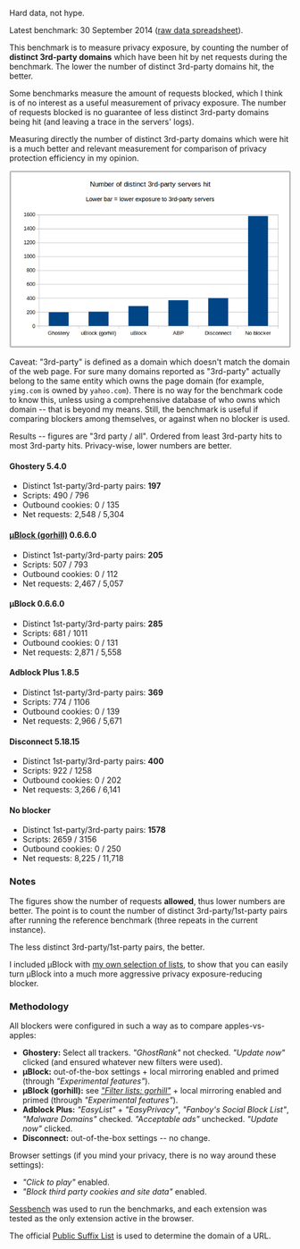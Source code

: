 Hard data, not hype.

Latest benchmark: 30 September 2014 ([raw data spreadsheet](https://github.com/gorhill/uBlock/blob/master/doc/benchmarks/privex-201409-30.ods)).

This benchmark is to measure privacy exposure, by counting the number of **distinct 3rd-party domains** which
have been hit by net requests during the benchmark. The lower the number of distinct 3rd-party domains hit, the better.

Some benchmarks measure the amount of requests blocked, which I think is of no interest as a useful
measurement of privacy exposure. The number of requests blocked is no guarantee of less distinct 3rd-party domains being hit (and leaving a trace in the servers' logs).

Measuring directly the number of distinct 3rd-party domains which were hit is a much better and relevant measurement for comparison of privacy protection efficiency in my opinion.

![Privacy benchmark graph](https://raw.githubusercontent.com/gorhill/uBlock/master/doc/benchmarks/privex-201409-30.png)

Caveat: "3rd-party" is defined as a domain which doesn't match the domain of the web page. For sure many 
domains reported as "3rd-party" actually belong to the same entity which owns the page domain (for example, `yimg.com` is owned by `yahoo.com`). There is no way for the benchmark code to know this, unless using a comprehensive database of who owns which domain -- that is beyond my means. Still, the benchmark is useful if comparing blockers among themselves, or against when no blocker is used.

Results -- figures are "3rd party / all". Ordered from least 3rd-party hits to most 3rd-party hits. Privacy-wise, lower numbers are better.

#### Ghostery 5.4.0

- Distinct 1st-party/3rd-party pairs: **197**
- Scripts: 490 / 796
- Outbound cookies: 0 / 135
- Net requests: 2,548 / 5,304

#### [µBlock (gorhill)](https://github.com/gorhill/uBlock/wiki/Filter-lists:-gorhill) 0.6.6.0

- Distinct 1st-party/3rd-party pairs: **205**
- Scripts: 507 / 793
- Outbound cookies: 0 / 112
- Net requests: 2,467 / 5,057

#### µBlock 0.6.6.0

- Distinct 1st-party/3rd-party pairs: **285**
- Scripts: 681 / 1011
- Outbound cookies: 0 / 131
- Net requests: 2,871 / 5,558

#### Adblock Plus 1.8.5

- Distinct 1st-party/3rd-party pairs: **369**
- Scripts: 774 / 1106
- Outbound cookies: 0 / 139
- Net requests: 2,966 / 5,671

#### Disconnect 5.18.15

- Distinct 1st-party/3rd-party pairs: **400**
- Scripts: 922 / 1258
- Outbound cookies: 0 / 202
- Net requests: 3,266 / 6,141

#### No blocker

- Distinct 1st-party/3rd-party pairs: **1578**
- Scripts: 2659 / 3156
- Outbound cookies: 0 / 250
- Net requests: 8,225 / 11,718

### Notes

The figures show the number of requests **allowed**, thus lower numbers are better. 
The point is to count the number of distinct 3rd-party/1st-party pairs after running 
the reference benchmark (three repeats in the current instance).

The less distinct 3rd-party/1st-party pairs, the better.

I included µBlock with [my own selection of lists](https://github.com/gorhill/uBlock/wiki/Filter-lists:-gorhill), to show that you can easily turn µBlock into a much more aggressive privacy exposure-reducing blocker.

### Methodology

All blockers were configured in such a way as to compare apples-vs-apples:

- **Ghostery:** Select all trackers. _"GhostRank"_ not checked. _"Update now"_ clicked (and ensured whatever new filters were used).
- **µBlock:** out-of-the-box settings + local mirroring enabled and primed (through _"Experimental features"_).
- **µBlock (gorhill):** see [_"Filter lists: gorhill"_](https://github.com/gorhill/uBlock/wiki/Filter-lists:-gorhill) + local mirroring enabled and primed (through _"Experimental features"_).
- **Adblock Plus:** _"EasyList"_ + _"EasyPrivacy"_, _"Fanboy's Social Block List"_, _"Malware Domains"_ checked. _"Acceptable ads"_ unchecked. _"Update now"_ clicked.
- **Disconnect:** out-of-the-box settings -- no change.

Browser settings (if you mind your privacy, there is no way around these settings):
- _"Click to play"_ enabled.
- _"Block third party cookies and site data"_ enabled.

[Sessbench](https://github.com/gorhill/sessbench) was used to run the benchmarks, 
and each extension was tested as the only extension active in the browser.

The official [Public Suffix List](https://publicsuffix.org/list/) is used to determine the domain of a URL.